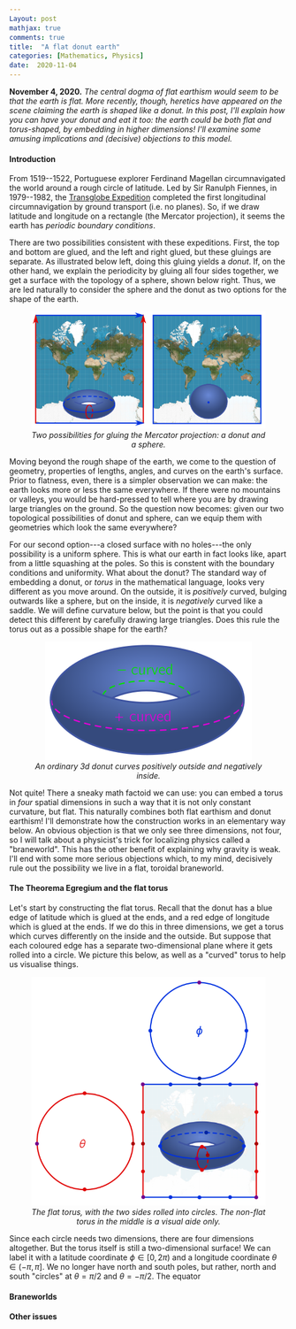 ```yaml
---
Layout: post
mathjax: true
comments: true
title:  "A flat donut earth"
categories: [Mathematics, Physics]
date:  2020-11-04
---
```


**November 4, 2020.** *The central dogma of flat earthism would seem
to be that the earth is flat. More recently, though, heretics have
appeared on the scene claiming the earth is shaped like a donut. In
this post, I'll explain how you can have your donut and eat it too:
the earth could be both flat and torus-shaped, by embedding in higher
dimensions! I'll examine some amusing implications and (decisive)
objections to this model.*

#### Introduction

From 1519--1522, Portuguese explorer Ferdinand Magellan circumnavigated
the world around a rough circle of latitude.
Led by Sir Ranulph Fiennes, in 1979--1982, the
[Transglobe Expedition](https://en.wikipedia.org/wiki/Transglobe_Expedition)
completed the first longitudinal circumnavigation by ground transport
(i.e. no planes).
So, if we draw latitude and longitude on a rectangle (the Mercator projection), it seems the earth
has *periodic boundary conditions*.

There are two possibilities consistent with these expeditions.
First, the top and bottom are glued, and the left and right glued, but
these gluings are separate.
As illustrated below left, doing this gluing yields a *donut*.
If, on the other hand, we explain the periodicity by gluing all four
sides together, we get a surface with the topology of a sphere, shown
below right.
Thus, we are led naturally to consider the sphere and the donut as two
options for the shape of the earth.

<figure>
    <div style="text-align:center"><img src
    ="/images/posts/donut1.png"/>
		    <figcaption><i>Two possibilities for gluing the Mercator
    projection: a donut and a sphere.</i></figcaption>
	</div>
	</figure>

Moving beyond the rough shape of the earth, we come to the question of
geometry, properties of lengths, angles, and curves on the earth's
surface.
Prior to flatness, even, there is a simpler observation we can make:
the earth looks more or less the same everywhere.
If there were no mountains or valleys, you would be hard-pressed to
tell where you are by drawing large triangles on the ground.
So the question now becomes: given our two topological possibilities
of donut and sphere, can we equip them with geometries which look the
same everywhere?

For our second option---a closed surface with no holes---the only
possibility is a uniform sphere.
This is what our earth in fact looks like, apart from a little
squashing at the poles.
So this is constent with the boundary conditions and uniformity.
What about the donut?
The standard way of embedding a donut, or *torus* in the mathematical
language, looks very different as you move around.
On the outside, it is *positively* curved, bulging outwards like a
sphere, but on the inside, it is *negatively* curved like a saddle.
We will define curvature below, but the point is that
you could detect this different by carefully drawing large triangles.
Does this rule the torus out as a possible shape for the earth?

<figure>
    <div style="text-align:center"><img src
    ="/images/posts/donut2.png"/>
		    <figcaption><i>An ordinary 3d donut curves positively
    outside and negatively inside.</i></figcaption>
	</div>
	</figure>

Not quite!
There a sneaky math factoid we can use: you can embed a torus in
*four* spatial dimensions in such a way that it is not only constant
curvature, but flat.
This naturally combines both flat earthism and
donut earthism!
I'll demonstrate how the construction works in an elementary way below.
An obvious objection is that we only see three dimensions, not four,
so I will talk about a physicist's trick for localizing physics called
a "braneworld".
This has the other benefit of explaining why gravity is weak.
I'll end with some more serious objections which, to my mind, decisively
rule out the possibility we live in a flat, toroidal braneworld.

#### The Theorema Egregium and the flat torus

Let's start by constructing the flat torus.
Recall that the donut has a blue edge of latitude which is glued at
the ends, and a red edge of longitude which is glued at the ends.
If we do this in three dimensions, we get a torus which curves
differently on the inside and the outside.
But suppose that each coloured edge has a separate two-dimensional
plane where it gets rolled into a circle.
We picture this below, as well as a "curved" torus to help us
visualise things.

<figure>
    <div style="text-align:center"><img src
    ="/images/posts/donut3.png"/>
		    <figcaption><i>The flat torus, with the two sides rolled
    into circles. The non-flat torus in the middle is a visual aide only.</i></figcaption>
	</div>
	</figure>

Since each circle needs two dimensions, there are four dimensions
altogether.
But the torus itself is still a two-dimensional surface!
We can label it with a latitude coordinate $\phi \in [0, 2\pi)$ and a longitude
coordinate $\theta \in (-\pi, \pi]$.
We no longer have north and south poles, but rather, north and south
"circles" at $\theta = \pi/2$ and $\theta = -\pi/2$.
The equator 

#### Braneworlds

#### Other issues
